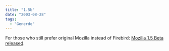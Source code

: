 ```yaml
---
title: "1.5b"
date: "2003-08-28"
tags:
  - "Generde"
---
```


For those who still prefer original Mozilla instead of Firebird: [Mozilla 1.5 Beta released](http://www.mozilla.org/releases/mozilla1.5b/ "Mozilla 1.5 Beta Release Notes").
